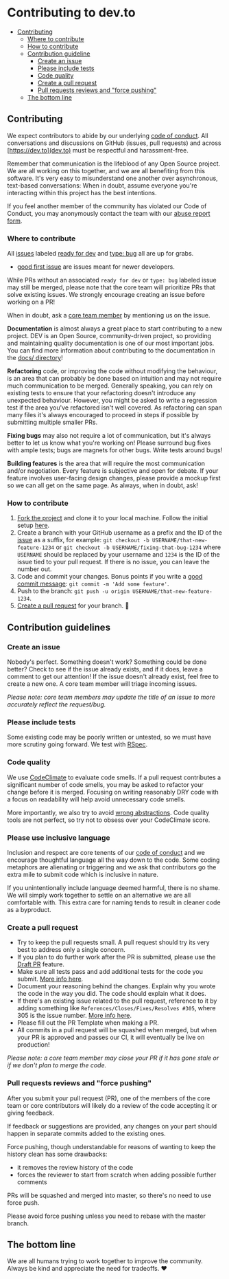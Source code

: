 # Contributing to dev.to

- [Contributing](#contributing)
  - [Where to contribute](#where-to-contribute)
  - [How to contribute](#how-to-contribute)
  - [Contribution guideline](#contribution-guidelines)
    - [Create an issue](#create-an-issue)
    - [Please include tests](#please-include-tests)
    - [Code quality](#code-quality)
    - [Create a pull request](#create-a-pull-request)
    - [Pull requests reviews and "force pushing"](#pull-requests-reviews-and-force-pushing)
  - [The bottom line](#the-bottom-line)

## Contributing

We expect contributors to abide by our underlying
[code of conduct](https://dev.to/code-of-conduct). All conversations and
discussions on GitHub (issues, pull requests) and across
[https://dev.to](dev.to) must be respectful and harassment-free.

Remember that communication is the lifeblood of any Open Source project. We are
all working on this together, and we are all benefiting from this software. It's
very easy to misunderstand one another over asynchronous, text-based
conversations: When in doubt, assume everyone you're interacting within this
project has the best intentions.

If you feel another member of the community has violated our Code of Conduct,
you may anonymously contact the team with our
[abuse report form](https://dev.to/report-abuse).

### Where to contribute

All [issues](https://github.com/thepracticaldev/dev.to/issues) labeled
[ready for dev](https://github.com/thepracticaldev/dev.to/issues?q=is%3Aissue+is%3Aopen+label%3A%22ready+for+dev%22)
and
[type: bug](https://github.com/thepracticaldev/dev.to/issues?q=is%3Aissue+is%3Aopen+label%3A%22type%3A+bug%22)
all are up for grabs.

- [good first issue](https://github.com/thepracticaldev/dev.to/issues?utf8=%E2%9C%93&q=is%3Aissue+is%3Aopen+label%3A%22good+first+issue%22+)
  are issues meant for newer developers.

While PRs without an associated `ready for dev` or `type: bug` labeled issue may
still be merged, please note that the core team will prioritize PRs that solve
existing issues. We strongly encourage creating an issue before working on a PR!

When in doubt, ask a
[core team member](https://github.com/thepracticaldev/dev.to/#core-team) by
mentioning us on the issue.

**Documentation** is almost always a great place to start contributing to a new
project. DEV is an Open Source, community-driven project, so providing and
maintaining quality documentation is one of our most important jobs. You can
find more information about contributing to the documentation in the
[docs/ directory](https://github.com/thepracticaldev/dev.to/blob/master/docs/contributing.md)!

**Refactoring** code, or improving the code without modifying the behaviour, is
an area that can probably be done based on intuition and may not require much
communication to be merged. Generally speaking, you can rely on existing tests
to ensure that your refactoring doesn't introduce any unexpected behaviour.
However, you might be asked to write a regression test if the area you've
refactored isn't well covered. As refactoring can span many files it's always
encouraged to proceed in steps if possible by submitting multiple smaller PRs.

**Fixing bugs** may also not require a lot of communication, but it's always
better to let us know what you're working on! Please surround bug fixes with
ample tests; bugs are magnets for other bugs. Write tests around bugs!

**Building features** is the area that will require the most communication
and/or negotiation. Every feature is subjective and open for debate. If your
feature involves user-facing design changes, please provide a mockup first so we
can all get on the same page. As always, when in doubt, ask!

### How to contribute

1. [Fork the project](https://docs.dev.to/getting-started/forking/) and clone it
   to your local machine. Follow the initial setup
   [here](https://docs.dev.to/installation/).
2. Create a branch with your GitHub username as a prefix and the ID of the
   [issue](https://github.com/thepracticaldev/dev.to/issues) as a suffix, for
   example: `git checkout -b USERNAME/that-new-feature-1234` or
   `git checkout -b USERNAME/fixing-that-bug-1234` where `USERNAME` should be
   replaced by your username and `1234` is the ID of the issue tied to your pull
   request. If there is no issue, you can leave the number out.
3. Code and commit your changes. Bonus points if you write a
   [good commit message](https://chris.beams.io/posts/git-commit/):
   `git commit -m 'Add some feature'`.
4. Push to the branch: `git push -u origin USERNAME/that-new-feature-1234`.
5. [Create a pull request](https://docs.dev.to/getting-started/pull-request/)
   for your branch. 🎉

## Contribution guidelines

### Create an issue

Nobody's perfect. Something doesn't work? Something could be done better? Check
to see if the issue already exists, and if it does, leave a comment to get our
attention! If the issue doesn't already exist, feel free to create a new one. A
core team member will triage incoming issues.

_Please note: core team members may update the title of an issue to more
accurately reflect the request/bug._

### Please include tests

Some existing code may be poorly written or untested, so we must have more
scrutiny going forward. We test with [RSpec](http://rspec.info/).

### Code quality

We use [CodeClimate](https://codeclimate.com/) to evaluate code smells. If a
pull request contributes a significant number of code smells, you may be asked
to refactor your change before it is merged. Focusing on writing reasonably DRY
code with a focus on readability will help avoid unnecessary code smells.

More importantly, we also try to avoid
[wrong abstractions](https://www.sandimetz.com/blog/2016/1/20/the-wrong-abstraction).
Code quality tools are not perfect, so try not to obsess over your CodeClimate
score.

### Please use inclusive language

Inclusion and respect are core tenents of our [code of conduct](https://dev.to/code-of-conduct)
and we encourage thoughtful language all the way down to the code. Some coding
metaphors are alienating or triggering and we ask that contributors go the extra mile
to submit code which is inclusive in nature.

If you unintentionally include language deemed harmful, there is no shame. We will
simply work together to settle on an alternative we are all comfortable with. This 
extra care for naming tends to result in cleaner code as a byproduct.

### Create a pull request

- Try to keep the pull requests small. A pull request should try its very best
  to address only a single concern.
- If you plan to do further work after the PR is submitted, please use the
  [Draft PR](https://github.blog/2019-02-14-introducing-draft-pull-requests/)
  feature.
- Make sure all tests pass and add additional tests for the code you submit.
  [More info here](https://docs.dev.to/tests/).
- Document your reasoning behind the changes. Explain why you wrote the code in
  the way you did. The code should explain what it does.
- If there's an existing issue related to the pull request, reference to it by
  adding something like `References/Closes/Fixes/Resolves #305`, where 305 is
  the issue number.
  [More info here](https://github.com/blog/1506-closing-issues-via-pull-requests).
- Please fill out the PR Template when making a PR.
- All commits in a pull request will be squashed when merged, but when your PR
  is approved and passes our CI, it will eventually be live on production!

_Please note: a core team member may close your PR if it has gone stale or if we
don't plan to merge the code._

### Pull requests reviews and "force pushing"

After you submit your pull request (PR), one of the members of the core team or
core contributors will likely do a review of the code accepting it or giving
feedback.

If feedback or suggestions are provided, any changes on your part should happen
in separate commits added to the existing ones.

Force pushing, though understandable for reasons of wanting to keep the history
clean has some drawbacks:

- it removes the review history of the code
- forces the reviewer to start from scratch when adding possible further
  comments

PRs will be squashed and merged into master, so there's no need to use force
push.

Please avoid force pushing unless you need to rebase with the master branch.

## The bottom line

We are all humans trying to work together to improve the community. Always be
kind and appreciate the need for tradeoffs. ❤️
